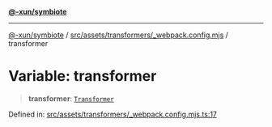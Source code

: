 [**@-xun/symbiote**](../../../../../README.md)

***

[@-xun/symbiote](../../../../../README.md) / [src/assets/transformers/\_webpack.config.mjs](../README.md) / transformer

# Variable: transformer

> **transformer**: [`Transformer`](../../../type-aliases/Transformer.md)

Defined in: [src/assets/transformers/\_webpack.config.mjs.ts:17](https://github.com/Xunnamius/symbiote/blob/eabdf496b63a01bba079125634c7ec566eb20891/src/assets/transformers/_webpack.config.mjs.ts#L17)
